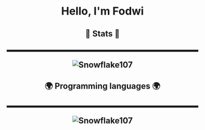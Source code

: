 <h1 align="center">Hello, I'm Fodwi</h1>

<div align="center">
  
<h2>📕 Stats 📕<h2>

<hr style="height:5px; border: 1px solid #ccc;">

![Snowflake107](https://github-readme-stats.vercel.app/api?username=Fodwi&show_icons=true&theme=tokyonight&hide=["issues"])
  
<h2>🌍 Programming languages 🌍<h2>

<hr style="height:5px; border: 1px solid #ccc;">

![Snowflake107](https://github-readme-stats.vercel.app/api/top-langs?username=Fodwi&show_icons=true&theme=tokyonight&layout=compact)
</div>

